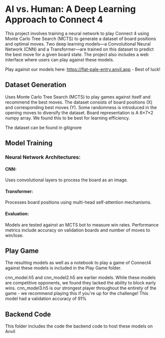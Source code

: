  # AI vs. Human: A Deep Learning Approach to Connect 4 

This project involves training a neural network to play Connect 4 using Monte Carlo Tree Search (MCTS) to generate a dataset of board positions and optimal moves. Two deep learning models—a Convolutional Neural Network (CNN) and a Transformer—are trained on this dataset to predict the best move for a given board state. The project also includes a web interface where users can play against these models.

Play against our models here: https://flat-pale-entry.anvil.app  - Best of luck!

## Dataset Generation
Uses Monte Carlo Tree Search (MCTS) to play games against itself and recommend the best moves.
The dataset consists of board positions (X) and corresponding best moves (Y).
Some randomness is introduced in the opening moves to diversify the dataset.
Board representation is A 6×7×2 numpy array. We found this to be best for learning efficiency. 

The dataset can be found in gitignore

## Model Training

### Neural Network Architectures:
#### CNN: 
Uses convolutional layers to process the board as an image.
#### Transformer:
Processes board positions using multi-head self-attention mechanisms.
#### Evaluation:
Models are tested against an MCTS bot to measure win rates.
Performance metrics include accuracy on validation boards and number of moves to win/lose.

## Play Game
The resulting models as well as a notebook to play a game of Connect4 against these models is included in the Play Game folder. 

cnn_model.h5 and cnn_model2.h5 are earlier models. While these models are competitive opponents, we found they lacked the ability to block early wins. cnn_model3.h5 is our strongest player throughout the entirety of the game - we recommend playing this if you're up for the challenge! This model had a validation accuracy of 91% 

## Backend Code
This folder includes the code the backend code to host these models on Anvil
